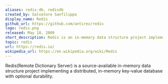 ```yaml
---
aliases: redis-db, redisdb
created_by: Salvatore Sanfilippo
display_name: Redis
github_url: https://github.com/antirez/redis
logo: redis.png
released: May 10, 2009
short_description: Redis is an in-memory data structure project implementing a distributed, in-memory key-value database with optional durability.
topic: redis
url: https://redis.io/
wikipedia_url: https://en.wikipedia.org/wiki/Redis
---
```

Redis(Remote Dictionary Server) is a source-available in-memory data structure project implementing a distributed, in-memory key-value database with optional durability.
